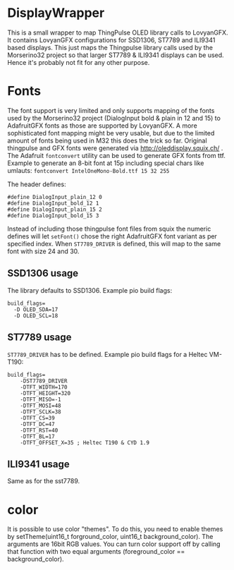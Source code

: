 # DisplayWrapper

This is a small wrapper to map ThingPulse OLED library calls to LovyanGFX. It contains LovyanGFX configurations for SSD1306, ST7789 and ILI9341 based displays. This just maps the Thingpulse library calls used by the Morserino32 project so that larger ST7789 & ILI9341 displays can be used. Hence it's probably not fit for any other purpose.

# Fonts
The font support is very limited and only supports mapping of the fonts used by the Morserino32 project (DialogInput bold & plain in 12 and 15) to AdafruitGFX fonts as those are supported by LovyanGFX. A more sophisticated font mapping might be very usable, but due to the limited amount of fonts being used in M32 this does the trick so far. Original thingpulse and GFX fonts were generated via http://oleddisplay.squix.ch/ . The Adafruit `fontconvert` utility can be used to generate GFX fonts from ttf. Example to generate an 8-bit font at 15p including special chars like umlauts: `fontconvert IntelOneMono-Bold.ttf 15 32 255`

The header defines:
~~~
#define DialogInput_plain_12 0
#define DialogInput_bold_12 1
#define DialogInput_plain_15 2
#define DialogInput_bold_15 3
~~~

Instead of including those thingpulse font files from squix the numeric defines will let `setFont()` chose the right AdafruitGFX font variant as per specified index. When `ST7789_DRIVER` is defined, this will map to the same font with size 24 and 30.

## SSD1306 usage

The library defaults to SSD1306. Example pio build flags:
~~~
build_flags=
  -D OLED_SDA=17
  -D OLED_SCL=18
~~~

## ST7789 usage

`ST7789_DRIVER` has to be defined. Example pio build flags for a Heltec VM-T190:
~~~
build_flags=
    -DST7789_DRIVER
    -DTFT_WIDTH=170
    -DTFT_HEIGHT=320
    -DTFT_MISO=-1
    -DTFT_MOSI=48
    -DTFT_SCLK=38
    -DTFT_CS=39
    -DTFT_DC=47
    -DTFT_RST=40
    -DTFT_BL=17
    -DTFT_OFFSET_X=35 ; Heltec T190 & CYD 1.9
~~~

## ILI9341 usage

Same as for the sst7789.

# color
It is possible to use color "themes". To do this, you need to enable themes by setTheme(uint16_t forground_color, uint16_t background_color). The arguments are 16bit RGB values. You can turn color support off by calling that function with two equal arguments (foreground_color == background_color).